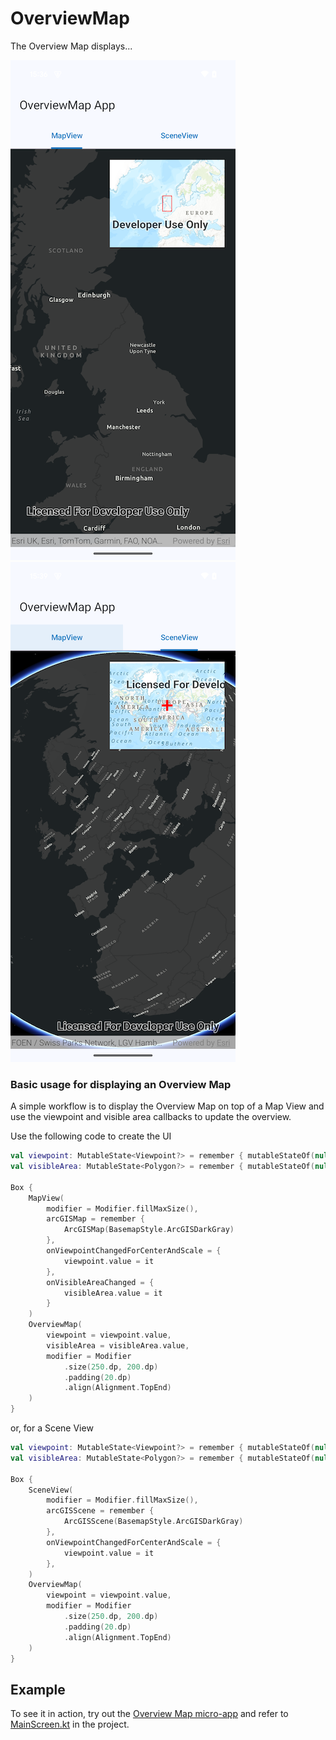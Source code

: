 # OverviewMap

The Overview Map displays...

![Screenshot](mapview_screenshot.png) ![Screenshot](sceneview_screenshot.png)

### Basic usage for displaying an Overview Map

A simple workflow is to display the Overview Map on top of a Map View and use the viewpoint and
visible area callbacks to update the overview.

Use the following code to create the UI

```kotlin
val viewpoint: MutableState<Viewpoint?> = remember { mutableStateOf(null) }
val visibleArea: MutableState<Polygon?> = remember { mutableStateOf(null) }

Box {
    MapView(
        modifier = Modifier.fillMaxSize(),
        arcGISMap = remember {
            ArcGISMap(BasemapStyle.ArcGISDarkGray)
        },
        onViewpointChangedForCenterAndScale = {
            viewpoint.value = it
        },
        onVisibleAreaChanged = {
            visibleArea.value = it
        }
    )
    OverviewMap(
        viewpoint = viewpoint.value,
        visibleArea = visibleArea.value,
        modifier = Modifier
            .size(250.dp, 200.dp)
            .padding(20.dp)
            .align(Alignment.TopEnd)
    )
}
```

or, for a Scene View

```kotlin
val viewpoint: MutableState<Viewpoint?> = remember { mutableStateOf(null) }
val visibleArea: MutableState<Polygon?> = remember { mutableStateOf(null) }

Box {
    SceneView(
        modifier = Modifier.fillMaxSize(),
        arcGISScene = remember {
            ArcGISScene(BasemapStyle.ArcGISDarkGray)
        },
        onViewpointChangedForCenterAndScale = {
            viewpoint.value = it
        },
    )
    OverviewMap(
        viewpoint = viewpoint.value,
        modifier = Modifier
            .size(250.dp, 200.dp)
            .padding(20.dp)
            .align(Alignment.TopEnd)
    )
}
```

## Example

To see it in action, try out the [Overview Map micro-app](../../microapps/OverviewMapApp) and refer to [MainScreen.kt](../../microapps/BasemapGalleryApp/app/src/main/java/com/arcgismaps/toolkit/basemapgalleryapp/screens/MainScreen.kt) in the project.